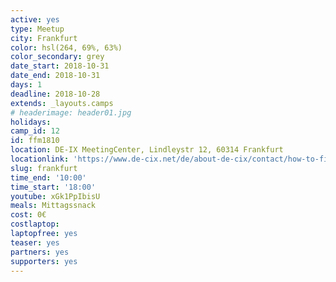 ```yaml
---
active: yes
type: Meetup
city: Frankfurt
color: hsl(264, 69%, 63%)
color_secondary: grey
date_start: 2018-10-31
date_end: 2018-10-31
days: 1
deadline: 2018-10-28
extends: _layouts.camps
# headerimage: header01.jpg
holidays:
camp_id: 12
id: ffm1810
location: DE-IX MeetingCenter, Lindleystr 12, 60314 Frankfurt
locationlink: 'https://www.de-cix.net/de/about-de-cix/contact/how-to-find-us'
slug: frankfurt
time_end: '10:00'
time_start: '18:00'
youtube: xGk1PpIbisU
meals: Mittagssnack
cost: 0€
costlaptop: 
laptopfree: yes
teaser: yes
partners: yes
supporters: yes
---
```

